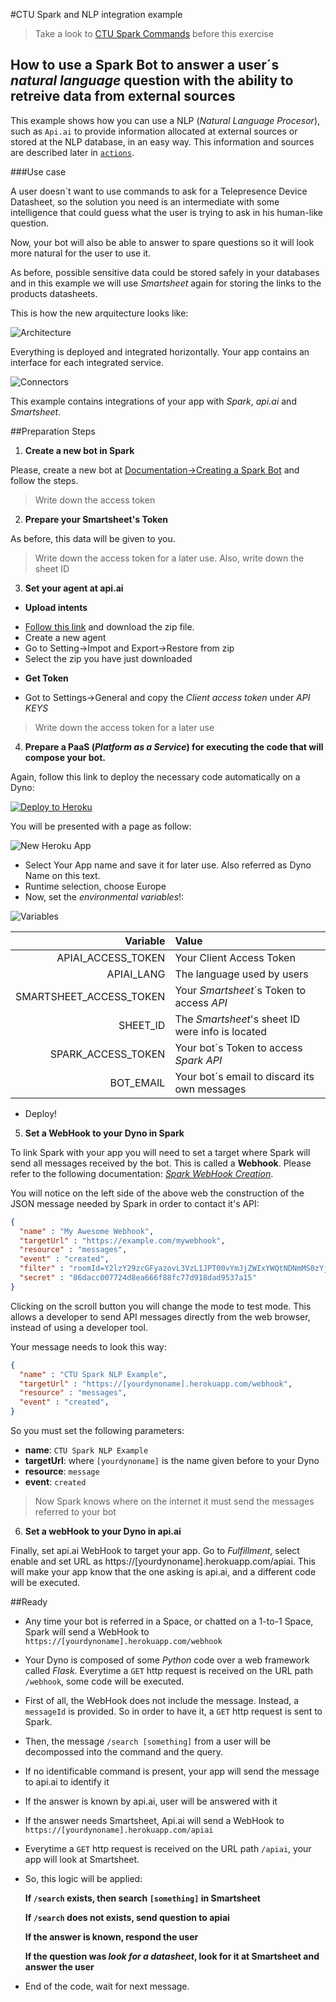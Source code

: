 #CTU Spark and NLP integration example

> Take a look to [CTU Spark Commands](https://github.com/alexgrgr/CTU-Spark-Commands) before this exercise
## How to use a Spark Bot to answer a user´s *natural language* question with the ability to retreive data from external sources

This example shows how you can use a NLP (*Natural Language Procesor*), such as `Api.ai` to provide
information allocated at external sources or stored at the NLP database, in an easy way. This information and sources are described later in [`actions`](#actions).

###Use case

A user doesn´t want to use commands to ask for a Telepresence Device Datasheet, so the solution you need is an intermediate with some intelligence that could guess what the user is trying to ask in his human-like question.

Now, your bot will also be able to answer to spare questions so it will look more natural for the user to use it.

As before, possible sensitive data could be stored safely in your databases and in this example we will use *Smartsheet* again for storing the links to the products datasheets.

This is how the new arquitecture looks like:

![Architecture](docs/images/architecture.png)

Everything is deployed and integrated horizontally. Your app contains an interface for each integrated service.

![Connectors](docs/images/Connectors.png)

This example contains integrations of your app with *Spark*, *api.ai* and *Smartsheet*.

##Preparation Steps

1. **Create a new bot in Spark**

Please, create a new bot at [Documentation->Creating a Spark Bot](https://developer.ciscospark.com/bots.html#creating-a-spark-bot-account "Create Bot and Generate Access Token") and follow the steps.

 > Write down the access token

 2. **Prepare your Smartsheet's Token**

 As before, this data will be given to you.

 > Write down the access token for a later use.
 > Also, write down the sheet ID

3. **Set your agent at api.ai**

- **Upload intents**
+ [Follow this link](https://github.com/alexgrgr/CTU-Spark-NLP/raw/master/agent/CTU-NLP-Example.zip) and download the zip file.
+ Create a new agent
+ Go to Setting->Impot and Export->Restore from zip
+ Select the zip you have just downloaded
- **Get Token**
+ Got to Settings->General and copy the *Client access token* under *API KEYS*
> Write down the access token for a later use

4. **Prepare a PaaS (*Platform as a Service*) for executing the code that will compose your bot.**

Again, follow this link to deploy the necessary code automatically on a Dyno:

[![Deploy to Heroku](https://www.herokucdn.com/deploy/button.svg)](https://heroku.com/deploy)

You will be presented with a page as follow:

![New Heroku App](docs/images/newapp.JPG)

+ Select Your App name and save it for later use. Also referred as Dyno Name on this text.
+ Runtime selection, choose Europe
+ Now, set the *environmental variables*!:

![Variables](docs/images/newappvar.JPG)

|                Variable | Value                                              |
|------------------------:|:---------------------------------------------------|
|      APIAI_ACCESS_TOKEN | Your Client Access Token                           |
|              APIAI_LANG | The language used by users                         |
| SMARTSHEET_ACCESS_TOKEN | Your *Smartsheet*´s Token to access *API*          |
|                SHEET_ID | The *Smartsheet*'s sheet ID were info is located   |
|      SPARK_ACCESS_TOKEN | Your bot´s Token to access *Spark* *API*           |
|               BOT_EMAIL | Your bot´s email to discard its own messages       |

+ Deploy!


5. **Set a WebHook to your Dyno in Spark**

To link Spark with your app you will need to set a target where Spark will send all messages received by the bot. This is called a **Webhook**. Please refer to the following documentation:
 [*Spark WebHook Creation*](https://developer.ciscospark.com/endpoint-webhooks-post.html "Create an Spark Webhook").

You will notice on the left side of the above web the construction of the JSON message needed by Spark in order to contact it's API:

```JSON
{
  "name" : "My Awesome Webhook",
  "targetUrl" : "https://example.com/mywebhook",
  "resource" : "messages",
  "event" : "created",
  "filter" : "roomId=Y2lzY29zcGFyazovL3VzL1JPT00vYmJjZWIxYWQtNDNmMS0zYjU4LTkxNDctZjE0YmIwYzRkMTU0",
  "secret" : "86dacc007724d8ea666f88fc77d918dad9537a15"
}
```
Clicking on the scroll button you will change the mode to test mode. This allows a developer to send API messages directly from the web browser, instead of using a developer tool.

Your message needs to look this way:
```JSON
{
  "name" : "CTU Spark NLP Example",
  "targetUrl" : "https://[yourdynoname].herokuapp.com/webhook",
  "resource" : "messages",
  "event" : "created",
}
```
So you must set the following parameters:
+ **name**: `CTU Spark NLP Example`
+ **targetUrl**: where `[yourdynoname]` is the name given before to your Dyno
+ **resource**: `message`
+ **event**: `created`

> Now Spark knows where on the internet it must send the messages referred to your bot

6. **Set a webHook to your Dyno in api.ai**

Finally, set api.ai WebHook to target your app. Go to *Fulfillment*, select enable and set URL as https://[yourdynoname].herokuapp.com/apiai. This will make your app know that the one asking is api.ai, and a different code will be executed.

##Ready

+ Any time your bot is referred in a Space, or chatted on a 1-to-1 Space, Spark will send a WebHook to `https://[yourdynoname].herokuapp.com/webhook`
+ Your Dyno is composed of some *Python* code over a web framework called *Flask*. Everytime a `GET` http request is received on the URL path `/webhook`, some code will be executed.
+ First of all, the WebHook does not include the message. Instead, a `messageId` is provided. So in order to have it, a `GET` http request is sent to Spark.
+ Then, the message `/search [something]` from a user will be decompossed into the command and the query.
+ If no identificable command is present, your app will send the message to api.ai to identify it
+ If the answer is known by api.ai, user will be answered with it
+ If the answer needs Smartsheet, Api.ai will send a WebHook to `https://[yourdynoname].herokuapp.com/apiai`
+ Everytime a `GET` http request is received on the URL path `/apiai`, your app will look at Smartsheet.
+ So, this logic will be applied:

    **If `/search` exists, then search `[something]` in Smartsheet**

    **If `/search` does not exists, send question to apiai**

    **If the answer is known, respond the user**

    **If the question was *look for a datasheet*, look for it at Smartsheet and answer the user**

+ End of the code, wait for next message.
